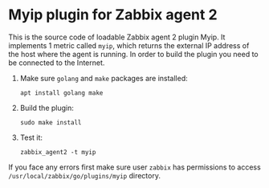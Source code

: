 # Myip plugin for Zabbix agent 2

This is the source code of loadable Zabbix agent 2 plugin Myip. It implements 1 metric
called `myip`, which returns the external IP address of the host where the agent is
running. In order to build the plugin you need to be connected to the Internet.

1. Make sure `golang` and `make` packages are installed:

       apt install golang make

1. Build the plugin:

       sudo make install

1. Test it:

       zabbix_agent2 -t myip

If you face any errors first make sure user `zabbix` has permissions
to access `/usr/local/zabbix/go/plugins/myip` directory.
